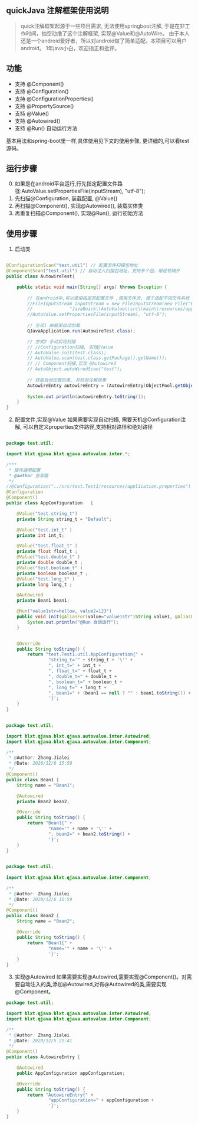
## quickJava 注解框架使用说明 

> quick注解框架起源于一些项目需求, 无法使用springboot注解, 于是在非工作时间，抽空动撸了这个注解框架, 实现@Value和@AutoWire。
> 由于本人还是一个android爱好者，所以对android做了简单适配。本项目可以用户android。
> 1年java小白，欢迎指正和批评。

## 功能 
* 支持 @Component()
* 支持 @Configuration()
* 支持 @ConfigurationProperties() 
* 支持 @PropertySource()
* 支持 @Value()
* 支持 @Autowired() 
* 支持 @Run() 自动运行方法 

 
基本用法和spring-boot里一样,具体使用见下文的使用步骤,
更详细的,可以看test源码。

## 运行步骤 

0. 如果是在android平台运行,行先指定配置文件路径:AutoValue.setPropertiesFile(inputStream), "utf-8");
1. 先扫描@Configuration, 装载配置, @Value()
2. 再扫描@Component(), 实现@Autowired(), 装载实体类 
3. 再重复扫描@Component(), 实现@Run(), 运行初始方法 

## 使用步骤 

1. 启动类 
```java

@ConfigurationScan("test.util") // 配置文件扫描包地址 
@ComponentScan("test.util") // 自动注入扫描包地址，支持多个包，用逗号隔开 
public class AutowireTest{

    public static void main(String[] args) throws Exception {
       
        // 在android中,可以使用指定的配置文件 ,使用文件流, 便于适配不同文件系统
        //FileInputStream inputStream = new FileInputStream(new File("E:\\Documents\\workspace\\java\\Stpringcloud\\" +
        //              "JavaQuick\\AutoValue\\src\\main\\resources/application2.properties"));
        //AutoValue.setPropertiesFile(inputStream), "utf-8");
 
        // 方式1 由框架自动加载
        QJavaApplication.run(AutowireTest.class);

        // 方式2 手动实现扫描 
        // //Configuration扫描, 实现@Value
        // AutoValue.init(test.class);
        // AutoValue.scan(test.class.getPackage().getName());
        // // Component扫描,实现 @Autowired
        // AutoObject.autoWiredScan("test");
 
        // 获取自动加载的类, 并检验注解效果 
        AutowireEntry autowireEntry = (AutowireEntry)ObjectPool.getObject(AutowireEntry.class);
         
        System.out.println(autowireEntry.toString());
    }
}
```

2. 配置文件,实现@Value 
如果需要实现自动扫描, 需要天机@Configuration注解, 可以自定义properties文件路径,支持相对路径和绝对路径 
```java

package test.util;

import blxt.qjava.blxt.qjava.autovalue.inter.*;

/***
 * 插件通用配置
 * @author 张家磊
 */
//@Configuration("../src/test.Test1/resources/application.properties")
@Configuration
@Component()
public class AppConfiguration   {

    @Value("test.string_t")
    private String string_t = "Default";

    @Value("test.int_t" )
    private int int_t;

    @Value("test.float_t" )
    private float float_t ;
    @Value("test.double_t" )
    private double double_t ;
    @Value("test.boolean_t" )
    private boolean boolean_t ;
    @Value("test.long_t" )
    private long long_t ;

    @Autowired
    private Bean1 bean1;

    @Run("value1str=hellow, value2=123")
    public void init(@AliasFor(value="value1str")String value1, @AliasFor(value="value2") int value2, Bean1 bean1){
        System.out.println("@Run 自动运行");
    }


    @Override
    public String toString() {
        return "test.Test1.util.AppConfiguration{" +
                "string_t='" + string_t + '\'' +
                ", int_t=" + int_t +
                ", float_t=" + float_t +
                ", double_t=" + double_t +
                ", boolean_t=" + boolean_t +
                ", long_t=" + long_t +
                ", bean1=" + (bean1 == null ? "" : bean1.toString()) +
                '}';
    }
}
 
```

```java
package test.util;

import blxt.qjava.blxt.qjava.autovalue.inter.Autowired;
import blxt.qjava.blxt.qjava.autovalue.inter.Component;

/**
 * @Author: Zhang.Jialei
 * @Date: 2020/12/6 15:59
 */
@Component()
public class Bean1 {
    String name = "Bean1";

    @Autowired
    private Bean2 bean2;

    @Override
    public String toString() {
        return "Bean1{" +
                "name='" + name + '\'' +
                ", bean2=" + bean2.toString() +
                '}';
    }
}
 
```

```java
package test.util;
 
import blxt.qjava.blxt.qjava.autovalue.inter.Component;

/**
 * @Author: Zhang.Jialei
 * @Date: 2020/12/6 15:59
 */
@Component()
public class Bean2 {
    String name = "Bean2";

    @Override
    public String toString() {
        return "Bean1{" +
                "name='" + name + '\'' +
                '}';
    }
}

```

3. 实现@Autowired 
如果需要实现@Autowired,需要实现@Component()。对需要自动注入的类,添加@Autowired,对有@Autowired的类,需要实现@Component。  
```java
package test.util;

import blxt.qjava.blxt.qjava.autovalue.inter.Autowired;
import blxt.qjava.blxt.qjava.autovalue.inter.Component;

/**
 * @Author: Zhang.Jialei
 * @Date: 2020/12/5 22:41
 */
@Component()
public class AutowireEntry {

    @Autowired
    public AppConfiguration appConfiguration;

    @Override
    public String toString() {
        return "AutowireEntry{" +
                "appConfiguration=" + appConfiguration +
                '}';
    }
}

```